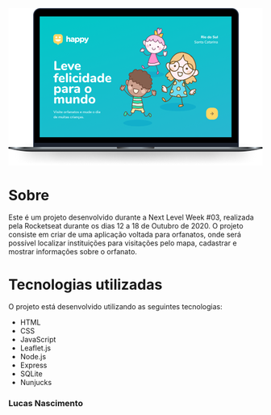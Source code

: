 <p>
    <img with="400" heigth="500" src="./.github/happy.png" >
</p>

# Sobre
Este é um projeto desenvolvido durante a Next Level Week #03, realizada pela Rocketseat durante os dias 12 a 18 de Outubro de 2020. O projeto consiste em criar de uma aplicação voltada para orfanatos, onde será possível localizar instituições para visitações pelo mapa, cadastrar e mostrar informações sobre o orfanato.

# Tecnologias utilizadas
O projeto está desenvolvido utilizando as seguintes tecnologias:

- HTML
- CSS
- JavaScript
- Leaflet.js
- Node.js
- Express
- SQLite
- Nunjucks

### Lucas Nascimento
